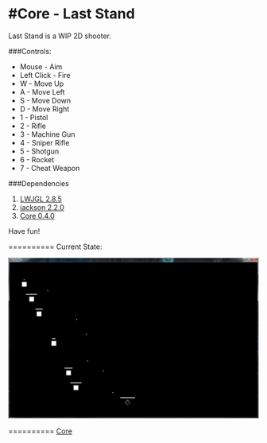 #Core - Last Stand
==========

Last Stand is a WIP 2D shooter.

###Controls:
* Mouse - Aim
* Left Click - Fire
* W - Move Up
* A - Move Left
* S - Move Down
* D - Move Right
* 1 - Pistol
* 2 - Rifle
* 3 - Machine Gun
* 4 - Sniper Rifle
* 5 - Shotgun
* 6 - Rocket
* 7 - Cheat Weapon

###Dependencies
1. [LWJGL 2.8.5](http://www.lwjgl.org)
2. [jackson 2.2.0](http://jackson.codehaus.org)
3. [Core 0.4.0](http://www.github.com/jgefroh/core)

Have fun!

==========
Current State:

![Health Bars](/ss/12JUN13.png)

==========
[Core](https://github.com/JGefroh/core)
